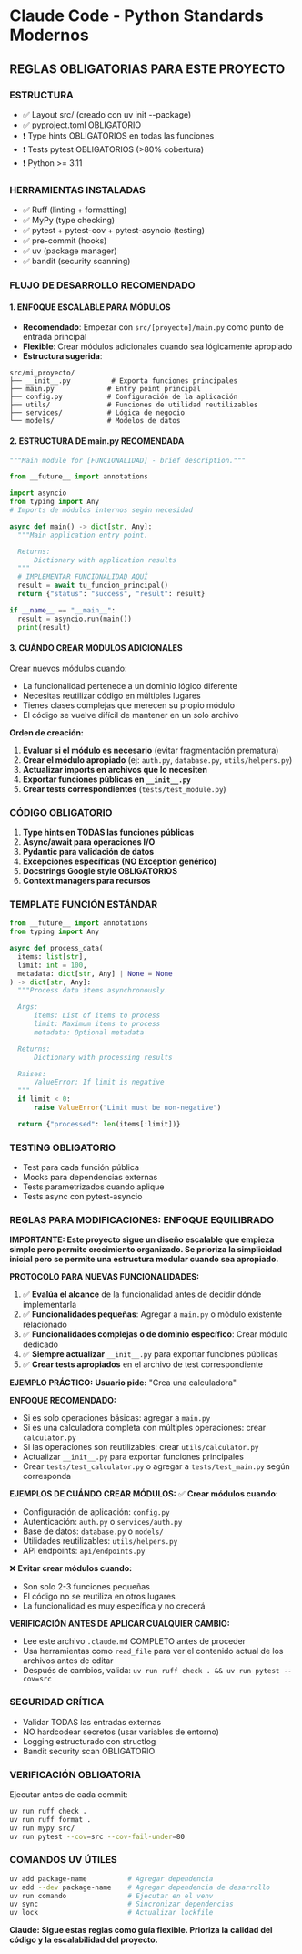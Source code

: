 # Claude Code - Python Standards Modernos

## REGLAS OBLIGATORIAS PARA ESTE PROYECTO

### ESTRUCTURA
- ✅ Layout src/ (creado con uv init --package)
- ✅ pyproject.toml OBLIGATORIO
- ❗ Type hints OBLIGATORIOS en todas las funciones
- ❗ Tests pytest OBLIGATORIOS (>80% cobertura)
- ❗ Python >= 3.11

### HERRAMIENTAS INSTALADAS
- ✅ Ruff (linting + formatting)
- ✅ MyPy (type checking)
- ✅ pytest + pytest-cov + pytest-asyncio (testing)
- ✅ pre-commit (hooks)
- ✅ uv (package manager)
- ✅ bandit (security scanning)

### **FLUJO DE DESARROLLO RECOMENDADO**

#### **1. ENFOQUE ESCALABLE PARA MÓDULOS**
- **Recomendado**: Empezar con `src/[proyecto]/main.py` como punto de entrada principal
- **Flexible**: Crear módulos adicionales cuando sea lógicamente apropiado
- **Estructura sugerida**:
```
src/mi_proyecto/
├── __init__.py          # Exporta funciones principales
├── main.py             # Entry point principal
├── config.py           # Configuración de la aplicación
├── utils/              # Funciones de utilidad reutilizables
├── services/           # Lógica de negocio
└── models/             # Modelos de datos
```

#### **2. ESTRUCTURA DE main.py RECOMENDADA**
```python
"""Main module for [FUNCIONALIDAD] - brief description."""

from __future__ import annotations

import asyncio
from typing import Any
# Imports de módulos internos según necesidad

async def main() -> dict[str, Any]:
  """Main application entry point.

  Returns:
      Dictionary with application results
  """
  # IMPLEMENTAR FUNCIONALIDAD AQUÍ
  result = await tu_funcion_principal()
  return {"status": "success", "result": result}

if __name__ == "__main__":
  result = asyncio.run(main())
  print(result)
```

#### **3. CUÁNDO CREAR MÓDULOS ADICIONALES**
Crear nuevos módulos cuando:
- La funcionalidad pertenece a un dominio lógico diferente
- Necesitas reutilizar código en múltiples lugares
- Tienes clases complejas que merecen su propio módulo
- El código se vuelve difícil de mantener en un solo archivo

**Orden de creación:**
1. **Evaluar si el módulo es necesario** (evitar fragmentación prematura)
2. **Crear el módulo apropiado** (ej: `auth.py`, `database.py`, `utils/helpers.py`)
3. **Actualizar imports en archivos que lo necesiten**
4. **Exportar funciones públicas en `__init__.py`**
5. **Crear tests correspondientes** (`tests/test_module.py`)


### CÓDIGO OBLIGATORIO
1. **Type hints en TODAS las funciones públicas**
2. **Async/await para operaciones I/O**
3. **Pydantic para validación de datos**
4. **Excepciones específicas (NO Exception genérico)**
5. **Docstrings Google style OBLIGATORIOS**
6. **Context managers para recursos**

### TEMPLATE FUNCIÓN ESTÁNDAR
```python
from __future__ import annotations
from typing import Any

async def process_data(
  items: list[str],
  limit: int = 100,
  metadata: dict[str, Any] | None = None
) -> dict[str, Any]:
  """Process data items asynchronously.

  Args:
      items: List of items to process
      limit: Maximum items to process
      metadata: Optional metadata

  Returns:
      Dictionary with processing results

  Raises:
      ValueError: If limit is negative
  """
  if limit < 0:
      raise ValueError("Limit must be non-negative")

  return {"processed": len(items[:limit])}
```

### TESTING OBLIGATORIO
- Test para cada función pública
- Mocks para dependencias externas
- Tests parametrizados cuando aplique
- Tests async con pytest-asyncio

### **REGLAS PARA MODIFICACIONES: ENFOQUE EQUILIBRADO**

**IMPORTANTE: Este proyecto sigue un diseño escalable que empieza simple pero permite crecimiento organizado. Se prioriza la simplicidad inicial pero se permite una estructura modular cuando sea apropiado.**

**PROTOCOLO PARA NUEVAS FUNCIONALIDADES:**
1. ✅ **Evalúa el alcance** de la funcionalidad antes de decidir dónde implementarla
2. ✅ **Funcionalidades pequeñas**: Agregar a `main.py` o módulo existente relacionado
3. ✅ **Funcionalidades complejas o de dominio específico**: Crear módulo dedicado
4. ✅ **Siempre actualizar** `__init__.py` para exportar funciones públicas
5. ✅ **Crear tests apropiados** en el archivo de test correspondiente

**EJEMPLO PRÁCTICO:**
**Usuario pide:** "Crea una calculadora"

**ENFOQUE RECOMENDADO:**
- Si es solo operaciones básicas: agregar a `main.py`
- Si es una calculadora completa con múltiples operaciones: crear `calculator.py`
- Si las operaciones son reutilizables: crear `utils/calculator.py`
- Actualizar `__init__.py` para exportar funciones principales
- Crear `tests/test_calculator.py` o agregar a `tests/test_main.py` según corresponda

**EJEMPLOS DE CUÁNDO CREAR MÓDULOS:**
✅ **Crear módulos cuando:**
- Configuración de aplicación: `config.py`
- Autenticación: `auth.py` o `services/auth.py`
- Base de datos: `database.py` o `models/`
- Utilidades reutilizables: `utils/helpers.py`
- API endpoints: `api/endpoints.py`

❌ **Evitar crear módulos cuando:**
- Son solo 2-3 funciones pequeñas
- El código no se reutiliza en otros lugares
- La funcionalidad es muy específica y no crecerá

**VERIFICACIÓN ANTES DE APLICAR CUALQUIER CAMBIO:**
- Lee este archivo `.claude.md` COMPLETO antes de proceder
- Usa herramientas como `read_file` para ver el contenido actual de los archivos antes de editar
- Después de cambios, valida: `uv run ruff check . && uv run pytest --cov=src`

### SEGURIDAD CRÍTICA
- Validar TODAS las entradas externas
- NO hardcodear secretos (usar variables de entorno)
- Logging estructurado con structlog
- Bandit security scan OBLIGATORIO

### VERIFICACIÓN OBLIGATORIA
Ejecutar antes de cada commit:
```bash
uv run ruff check .
uv run ruff format .
uv run mypy src/
uv run pytest --cov=src --cov-fail-under=80
```

### COMANDOS UV ÚTILES
```bash
uv add package-name          # Agregar dependencia
uv add --dev package-name    # Agregar dependencia de desarrollo
uv run comando               # Ejecutar en el venv
uv sync                      # Sincronizar dependencias
uv lock                      # Actualizar lockfile
```


**Claude: Sigue estas reglas como guía flexible. Prioriza la calidad del código y la escalabilidad del proyecto.**
